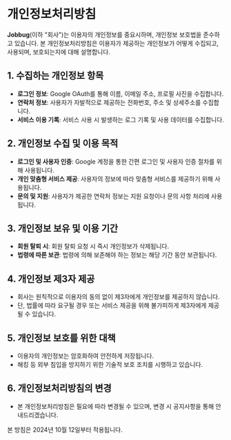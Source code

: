 # 개인정보처리방침

**Jobbug**(이하 "회사")는 이용자의 개인정보를 중요시하며, 개인정보 보호법을 준수하고 있습니다. 본 개인정보처리방침은 이용자가 제공하는 개인정보가 어떻게 수집되고, 사용되며, 보호되는지에 대해 설명합니다.

## 1. 수집하는 개인정보 항목
- **로그인 정보**: Google OAuth를 통해 이름, 이메일 주소, 프로필 사진을 수집합니다.
- **연락처 정보**: 사용자가 자발적으로 제공하는 전화번호, 주소 및 상세주소를 수집합니다.
- **서비스 이용 기록**: 서비스 사용 시 발생하는 로그 기록 및 사용 데이터를 수집합니다.

## 2. 개인정보 수집 및 이용 목적
- **로그인 및 사용자 인증**: Google 계정을 통한 간편 로그인 및 사용자 인증 절차를 위해 사용됩니다.
- **개인 맞춤형 서비스 제공**: 사용자의 정보에 따라 맞춤형 서비스를 제공하기 위해 사용됩니다.
- **문의 및 지원**: 사용자가 제공한 연락처 정보는 지원 요청이나 문의 사항 처리에 사용됩니다.

## 3. 개인정보 보유 및 이용 기간
- **회원 탈퇴 시**: 회원 탈퇴 요청 시 즉시 개인정보가 삭제됩니다.
- **법령에 따른 보관**: 법령에 의해 보존해야 하는 정보는 해당 기간 동안 보관됩니다.

## 4. 개인정보 제3자 제공
- 회사는 원칙적으로 이용자의 동의 없이 제3자에게 개인정보를 제공하지 않습니다.
- 단, 법률에 따라 요구될 경우 또는 서비스 제공을 위해 불가피하게 제3자에게 제공될 수 있습니다.

## 5. 개인정보 보호를 위한 대책
- 이용자의 개인정보는 암호화하여 안전하게 저장됩니다.
- 해킹 등 외부 침입을 방지하기 위한 기술적 보호 조치를 시행하고 있습니다.

## 6. 개인정보처리방침의 변경
- 본 개인정보처리방침은 필요에 따라 변경될 수 있으며, 변경 시 공지사항을 통해 안내드리겠습니다.

본 방침은 2024년 10월 12일부터 적용됩니다.

